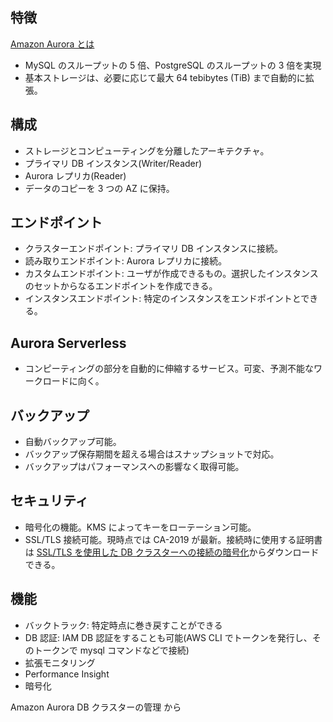 ## 特徴

[Amazon Aurora とは](https://docs.aws.amazon.com/ja_jp/AmazonRDS/latest/AuroraUserGuide/CHAP_AuroraOverview.html)

* MySQL のスループットの 5 倍、PostgreSQL のスループットの 3 倍を実現
* 基本ストレージは、必要に応じて最大 64 tebibytes (TiB) まで自動的に拡張。

## 構成

* ストレージとコンピューティングを分離したアーキテクチャ。
* プライマリ DB インスタンス(Writer/Reader)
* Aurora レプリカ(Reader)
* データのコピーを 3 つの AZ に保持。

## エンドポイント

* クラスターエンドポイント: プライマリ DB インスタンスに接続。
* 読み取りエンドポイント: Aurora レプリカに接続。
* カスタムエンドポイント: ユーザが作成できるもの。選択したインスタンスのセットからなるエンドポイントを作成できる。
* インスタンスエンドポイント: 特定のインスタンスをエンドポイントとできる。

## Aurora Serverless

* コンピーティングの部分を自動的に伸縮するサービス。可変、予測不能なワークロードに向く。

## バックアップ

* 自動バックアップ可能。
* バックアップ保存期間を超える場合はスナップショットで対応。
* バックアップはパフォーマンスへの影響なく取得可能。

## セキュリティ

* 暗号化の機能。KMS によってキーをローテーション可能。
* SSL/TLS 接続可能。現時点では CA-2019 が最新。接続時に使用する証明書は [SSL/TLS を使用した DB クラスターへの接続の暗号化](https://docs.aws.amazon.com/ja_jp/AmazonRDS/latest/AuroraUserGuide/UsingWithRDS.SSL.html)からダウンロードできる。

## 機能

* バックトラック: 特定時点に巻き戻すことができる
* DB 認証: IAM DB 認証をすることも可能(AWS CLI でトークンを発行し、そのトークンで mysql コマンドなどで接続)
* 拡張モニタリング
* Performance Insight
* 暗号化




Amazon Aurora DB クラスターの管理
から

